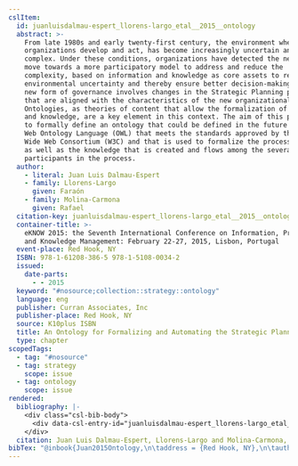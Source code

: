 ```yaml
---
cslItem:
  id: juanluisdalmau-espert_llorens-largo_etal__2015__ontology
  abstract: >-
    From late 1980s and early twenty-first century, the environment where the
    organizations develop and act, has become increasingly uncertain and
    complex. Under these conditions, organizations have detected the need to
    move towards a more participatory model to address and reduce the
    complexity, based on information and knowledge as core assets to reduce
    environmental uncertainty and thereby ensure better decision-making. This
    new form of governance involves changes in the Strategic Planning process
    that are aligned with the characteristics of the new organizational model.
    Ontologies, as theories of content that allow the formalization of processes
    and knowledge, are a key element in this context. The aim of this paper is
    to formally define an ontology that could be defined in the future using the
    Web Ontology Language (OWL) that meets the standards approved by the World
    Wide Web Consortium (W3C) and that is used to formalize the process of SP,
    as well as the knowledge that is created and flows among the several
    participants in the process.
  author:
    - literal: Juan Luis Dalmau-Espert
    - family: Llorens-Largo
      given: Faraón
    - family: Molina-Carmona
      given: Rafael
  citation-key: juanluisdalmau-espert_llorens-largo_etal__2015__ontology
  container-title: >-
    eKNOW 2015: the Seventh International Conference on Information, Process,
    and Knowledge Management: February 22-27, 2015, Lisbon, Portugal
  event-place: Red Hook, NY
  ISBN: 978-1-61208-386-5 978-1-5108-0034-2
  issued:
    date-parts:
      - - 2015
  keyword: "#nosource;collection::strategy::ontology"
  language: eng
  publisher: Curran Associates, Inc
  publisher-place: Red Hook, NY
  source: K10plus ISBN
  title: An Ontology for Formalizing and Automating the Strategic Planning Process
  type: chapter
scopedTags:
  - tag: "#nosource"
  - tag: strategy
    scope: issue
  - tag: ontology
    scope: issue
rendered:
  bibliography: |-
    <div class="csl-bib-body">
      <div data-csl-entry-id="juanluisdalmau-espert_llorens-largo_etal__2015__ontology" class="csl-entry">Juan Luis Dalmau-Espert, Llorens-Largo, F. and Molina-Carmona, R. 2015 “An Ontology for Formalizing and Automating the Strategic Planning Process,” in <i>eKNOW 2015: the Seventh International Conference on Information, Process, and Knowledge Management: February 22-27, 2015, Lisbon, Portugal</i>. Red Hook, NY: Curran Associates, Inc.</div>
    </div>
  citation: Juan Luis Dalmau-Espert, Llorens-Largo and Molina-Carmona, 2015
bibTex: "@inbook{Juan2015Ontology,\n\taddress = {Red Hook, NY},\n\tauthor = {{Juan Luis Dalmau-Espert} and Llorens-Largo, Fara{\\' o}n and Molina-Carmona, Rafael},\n\tbooktitle = {eKNOW 2015: the {Seventh} {International} {Conference} on {Information}, {Process}, and {Knowledge} {Management}: February 22-27, 2015, {Lisbon}, {Portugal}},\n\tyear = {2015},\n\tpublisher = {Curran Associates, Inc},\n\ttitle = {An {Ontology} for {Formalizing} and {Automating} the {Strategic} {Planning} {Process}},\n}\n\n"
---
```

